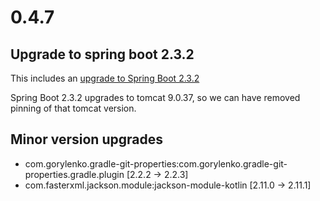 # 0.4.7

## Upgrade to spring boot 2.3.2

This includes an [upgrade to Spring Boot 2.3.2](https://github.com/spring-projects/spring-boot/releases/tag/v2.3.2.RELEASE)

Spring Boot 2.3.2 upgrades to tomcat 9.0.37, so we can have removed pinning of that tomcat version.

## Minor version upgrades

 - com.gorylenko.gradle-git-properties:com.gorylenko.gradle-git-properties.gradle.plugin [2.2.2 -> 2.2.3]
 - com.fasterxml.jackson.module:jackson-module-kotlin [2.11.0 -> 2.11.1]
